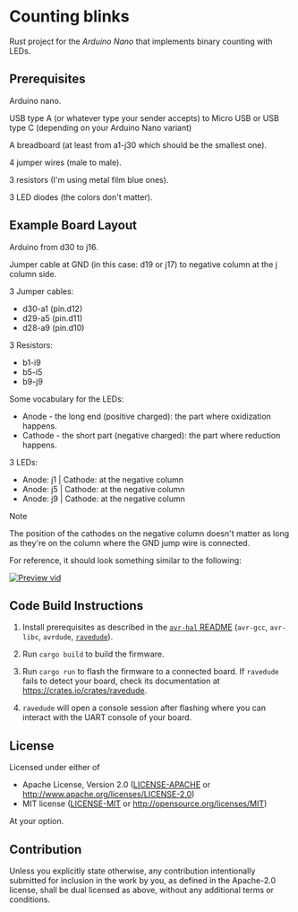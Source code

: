 # Counting blinks

Rust project for the _Arduino Nano_ that implements binary counting with LEDs.

## Prerequisites

Arduino nano.

USB type A (or whatever type your sender accepts) to Micro USB or USB type C
(depending on your Arduino Nano variant)

A breadboard (at least from a1-j30 which should be the smallest one).

4 jumper wires (male to male).

3 resistors (I'm using metal film blue ones).

3 LED diodes (the colors don't matter).

## Example Board Layout

Arduino from d30 to j16.

Jumper cable at GND (in this case: d19 or j17) to negative column at the j
column side.

3 Jumper cables:

- d30-a1 (pin.d12)
- d29-a5 (pin.d11)
- d28-a9 (pin.d10)

3 Resistors:

- b1-i9
- b5-i5
- b9-j9

Some vocabulary for the LEDs:

- Anode - the long end (positive charged): the part where oxidization happens.
- Cathode - the short part (negative charged): the part where reduction happens.

3 LEDs:

- Anode: j1 | Cathode: at the negative column
- Anode: j5 | Cathode: at the negative column
- Anode: j9 | Cathode: at the negative column

> [!NOTE]
> The position of the cathodes on the negative column doesn't matter as long as
> they're on the column where the GND jump wire is connected.

For reference, it should look something similar to the following:

[![Preview vid](https://gitlab.com/1k2s/counting-blinks/blob/main/assets/preview-vid.gif)](https://github.com/1Kill2Steal/counting-blinks/blob/main/assets/preview-vid.gif)

## Code Build Instructions

1. Install prerequisites as described in the [`avr-hal` README] (`avr-gcc`,
   `avr-libc`, `avrdude`, [`ravedude`]).

2. Run `cargo build` to build the firmware.

3. Run `cargo run` to flash the firmware to a connected board. If `ravedude`
   fails to detect your board, check its documentation at
   <https://crates.io/crates/ravedude>.

4. `ravedude` will open a console session after flashing where you can interact
   with the UART console of your board.

[`avr-hal` README]: https://github.com/Rahix/avr-hal#readme
[`ravedude`]: https://crates.io/crates/ravedude

## License

Licensed under either of

- Apache License, Version 2.0
  ([LICENSE-APACHE](LICENSE-APACHE) or <http://www.apache.org/licenses/LICENSE-2.0>)
- MIT license
  ([LICENSE-MIT](LICENSE-MIT) or <http://opensource.org/licenses/MIT>)

At your option.

## Contribution

Unless you explicitly state otherwise, any contribution intentionally submitted
for inclusion in the work by you, as defined in the Apache-2.0 license, shall
be dual licensed as above, without any additional terms or conditions.
